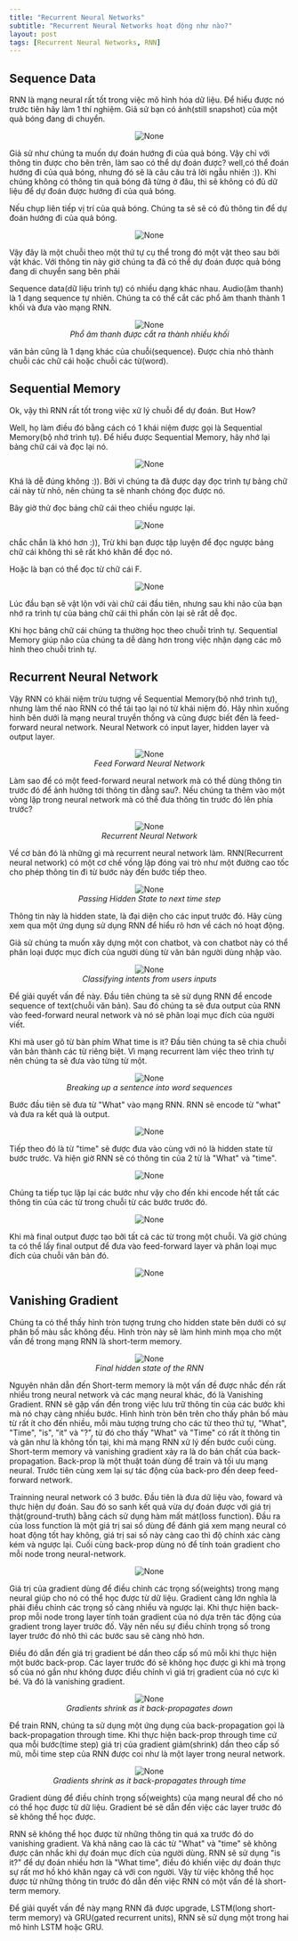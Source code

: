 ```yaml
---
title: "Recurrent Neural Networks"
subtitle: "Recurrent Neural Networks hoạt động như nào?"
layout: post
tags: [Recurrent Neural Networks, RNN]
---
```


## Sequence Data 

 RNN là mạng neural rất tốt trong việc mô hình hóa dữ liệu. Để hiểu được nó trước tiên hãy làm 1 thí nghiệm. Giả sử bạn có ảnh(still snapshot) của một quả bóng đang di chuyển. 
 
 <center>
  <img src="/img/bp/2018-06-18-RNN/ball.png" alt="None">
 </center>
 
 Giả sử như chúng ta muốn dự đoán hướng đi của quả bóng. Vậy chỉ với thông tin được cho bên trên, làm sao có thể dự đoán được? well,có thể đoán hướng đi của quả bóng, nhưng đó sẽ là câu câu trả lời ngẫu nhiên :)). Khi chúng không có thông tin quả bóng đã từng ở đâu, thì sẽ không có đủ dữ liệu để dự đoán được hướng đi của quả bóng.
 
 Nếu chụp liên tiếp vị trí của quả bóng. Chúng ta sẽ sẽ có đủ thông tin để dự đoán hướng đi của quả bóng.

 <center>
  <img src="/img/bp/2018-06-18-RNN/ball.gif" alt="None">
 </center>

Vậy đây là một chuỗi theo một thứ tự cụ thể trong đó một vật theo sau bởi vật khác. Với thông tin này giờ chúng ta đã có thể dự đoán được quả bóng đang di chuyển sang bên phải

Sequence data(dữ liệu trình tự) có nhiều dạng khác nhau. Audio(âm thanh) là 1 dạng sequence tự nhiên. Chúng ta có thể cắt các phổ âm thanh thành 1 khối và đưa vào mạng RNN.

 <center>
  <img src="/img/bp/2018-06-18-RNN/audio.png" alt="None">
  <br>
  <em>Phổ âm thanh được cắt ra thành nhiều khối</em>
 </center>

văn bản cũng là 1 dạng khác của chuỗi(sequence). Được chia nhỏ thành chuỗi các chữ cái hoặc chuỗi các từ(word).

## Sequential Memory

Ok, vậy thì RNN rất tốt trong việc xử lý chuỗi để dự đoán. But How?

Well, họ làm điều đó bằng cách có 1 khái niệm được gọi là Sequential Memory(bộ nhớ trình tự). Để hiểu được Sequential Memory, hãy nhớ lại bảng chữ cái và đọc lại nó.

 <center>
  <img src="/img/bp/2018-06-18-RNN/abc.png" alt="None">
 </center>
 
 Khá là dễ đúng không :)). Bởi vì chúng ta đã được dạy đọc trình tự bảng chữ cái này từ nhỏ, nên chúng ta sẽ nhanh chóng đọc được nó.
 
 Bây giờ thử đọc bảng chữ cái theo chiều ngược lại.
 

 <center>
  <img src="/img/bp/2018-06-18-RNN/abcre.png" alt="None">
 </center>
 
 chắc chắn là khó hơn :)), Trừ khi bạn được tập luyện để đọc ngược bảng chữ cái không thì sẽ rất khó khăn để đọc nó.
 
 Hoặc là bạn có thể đọc từ chữ cái F.
 
 <center>
  <img src="/img/bp/2018-06-18-RNN/fabc.png" alt="None">
 </center>
 
 Lúc đầu bạn sẽ vật lộn với vài chữ cái đầu tiên, nhưng sau khi não của bạn nhớ ra trình tự của bảng chữ cái thì phần còn lại sẽ rất dễ đọc. 
 
Khi học bảng chữ cái chúng ta thường học theo chuỗi trình tự. Sequential Memory giúp não của chúng ta dễ dàng hơn trong việc nhận dạng các mô hình theo chuỗi trình tự.

## Recurrent Neural Network

Vậy RNN có khái niệm trừu tượng về Sequential Memory(bộ nhớ trình tự), nhưng làm thế nào RNN có thể tái tạo lại nó từ khái niệm đó. Hãy nhìn xuống hình bên dưới là mạng neural truyền thống và cũng được biết đến là feed-forward neural network. Neural Network có input layer, hidden layer và output layer.

 <center>
  <img src="/img/bp/2018-06-18-RNN/FFW.png" alt="None">
 <br>
 <em>Feed Forward Neural Network</em>
 </center>

Làm sao để có một feed-forward neural network mà có thể dùng thông tin trước đó để ảnh hưởng tới thông tin đằng sau?. Nếu chúng ta thêm vào một vòng lặp trong neural network mà có thể đưa thông tin trước đó lên phía trước?

<center>
  <img src="/img/bp/2018-06-18-RNN/RNN.png" alt="None">
 <br>
 <em>Recurrent Neural Network</em>
 </center>

Về cơ bản đó là những gì mà recurrent neural network làm. RNN(Recurrent neural network) có một cơ chế vồng lặp đóng vai trò như một đường cao tốc cho phép thông tin đi từ bước này đến bước tiếp theo.

<center>
  <img src="/img/bp/2018-06-18-RNN/hidden.gif" alt="None">
 <br>
 <em>Passing Hidden State to next time step</em>
 </center>

Thông tin này là hidden state, là đại diện cho các input trước đó. Hãy cùng xem qua một ứng dụng sử dụng RNN để hiểu rõ hơn về cách nó hoạt động.

Giả sử chúng ta muốn xây dựng một con chatbot, và con chatbot này có thể phân loại được mục đích của người dùng từ văn bản người dùng nhập vào.

<center>
  <img src="/img/bp/2018-06-18-RNN/classify.gif" alt="None">
 <br>
 <em>Classifying intents from users inputs</em>
 </center>
 
 Để giải quyết vấn đề này. Đầu tiên chúng ta sẽ sử dụng RNN để encode sequence of text(chuỗi văn bản). Sau đó chúng ta sẽ đưa output của RNN vào feed-forward neural network và nó sẽ phân loại mục đích của người viết.
 
 Khi mà user gõ từ bàn phím What time is it? Đầu tiên chúng ta sẽ chia chuỗi văn bản thành các từ riêng biệt. Vì mạng recurrent làm việc theo trình tự nên chúng ta sẽ đưa vào từng từ một.
 
 
 <center>
  <img src="/img/bp/2018-06-18-RNN/breakingsen.gif" alt="None">
 <br>
 <em>Breaking up a sentence into word sequences</em>
 </center>
 
 Bước đầu tiên sẽ đưa từ "What" vào mạng RNN. RNN sẽ encode từ "what" và đưa ra kết quả là output.
 
 <center>
  <img src="/img/bp/2018-06-18-RNN/breakingsen2.gif" alt="None">
 </center>
 
 Tiếp theo đó là từ "time" sẽ được đưa vào cùng với nó là hidden state từ bước trước. Và hiện giờ RNN sẽ có thông tin của 2 từ là "What" và "time".
 
 <center>
  <img src="/img/bp/2018-06-18-RNN/breakingsen3.gif" alt="None">
 </center>
 
 Chúng ta tiếp tục lặp lại các bước như vậy cho đến khi encode hết tất các thông tin của các từ trong chuỗi từ các bước trước đó.
 
  <center>
  <img src="/img/bp/2018-06-18-RNN/breakingsen4.gif" alt="None">
 </center>
 
 Khi mà final output được tạo bởi tất cả các từ trong một chuỗi. Và giờ chúng ta có thể lấy final output để đưa vào feed-forward layer và phân loại mục đích của chuỗi văn bản đó.
 
  <center>
  <img src="/img/bp/2018-06-18-RNN/breakingsen5.gif" alt="None">
 </center>
 
## Vanishing Gradient
 
 Chúng ta có thể thấy hình tròn tượng trưng cho hidden state bên dưới có sự phân bố màu sắc không đều. Hình tròn này sẽ làm hình minh mọa cho một vấn đề trong mạng RNN là short-term memory.
 
 <center>
  <img src="/img/bp/2018-06-18-RNN/final.png" alt="None">
 <br>
 <em>Final hidden state of the RNN</em>
 </center>

Nguyên nhân dẫn đến Short-term memory là một vấn đề được nhắc đến rất nhiều trong neural network và các mạng neural khác, đó là Vanishing Gradient. RNN sẽ gặp vấn đền trong việc lưu trữ thông tin của các bước khi mà nó chạy càng nhiều bước. Hình hình tròn bên trên cho thấy phân bố màu từ rất ít cho đến nhiều, mỗi màu tượng trưng cho các từ theo thứ tự, "What", "Time", "is", "it" và "?", từ đó cho thấy "What" và "Time" có rất ít thông tin và gân như là không tồn tại, khi mà mạng RNN xử lý đến bước cuối cùng. Short-term memory và vanishing gradient xảy ra là do bản chất của back-propagation. Back-prop là một thuật toán dùng để train và tối ưu mạng neural. Trước tiên cùng xem lại sự tác động của back-pro đến deep feed-forward network.

Trainning neural network có 3 bước. Đầu tiên là đưa dữ liệu vào, foward và thực hiện dự đoán. Sau đó so sanh kết quả vừa dự đoán được với giá trị thật(ground-truth) bằng cách sử dụng hàm mất mát(loss function). Đầu ra của loss function là một giá trị sai số dùng để đánh giá xem mạng neural có hoat động tốt hay không, giá trị sai số này càng cao thì độ chính xác càng kém và ngược lại. Cuối cùng back-prop dùng nó để tính toán gradient cho mỗi node trong neural-network. 

<center>
  <img src="/img/bp/2018-06-18-RNN/backpropa.gif" alt="None">
 </center>
 
 Giá trị của gradient dùng để điều chỉnh các trọng số(weights) trong mạng neural giúp cho nó có thể học được từ dữ liệu. Gradient càng lớn nghĩa là phải điều chỉnh các trọng số càng nhiều và ngược lại. Khi thực hiện back-prop mỗi node trong layer tính toán gradient của nó dựa trên tác động của gradient trong layer trước đố. Vậy nên nếu sự điều chỉnh trọng số trong layer trước đó nhỏ thì các bước sau sẽ càng nhỏ hơn.
 
 Điều đó dẫn đến giá trị gradient bé dần theo cấp số mũ mỗi khi thực hiện một bước back-prop. Các layer trước đó sẽ không học được gì khi mà trọng số của nó gần như không được điều chỉnh vì giá trị gradient của nó cực kì bé. Và đó là vanishing gradient.

<center>
  <img src="/img/bp/2018-06-18-RNN/backpropashrink.gif" alt="None">
 <br>
 <em>Gradients shrink as it back-propagates down</em>
 </center>
 
 Để train RNN, chúng ta sử dụng một ứng dụng của back-propagation gọi là back-propagation through time. Khi thực hiện back-prop through time cứ qua mỗi bước(time step) giá trị của gradient giảm(shrink) dần theo cấp số mũ, mỗi time step của RNN được coi như là một layer trong neural network.
 
<center>
  <img src="/img/bp/2018-06-18-RNN/backpropatime.gif" alt="None">
 <br>
 <em>Gradients shrink as it back-propagates through time</em>
 </center>
 
 Gradient dùng để điều chỉnh trọng số(weights) của mạng neural để cho nó có thể học được từ dữ liệu. Gradient bé sẽ dẫn đến việc các layer trước đó sẽ không thể học được.
 
 RNN sẽ không thể học được từ những thông tin quá xa trước đó do vanishing gradient. Và khả năng cao là các từ "What" và "time" sẽ không được cân nhắc khi dự đoán mục đích của người dùng. RNN sẽ sử dụng "is it?" để dự đoán nhiều hơn là "What time", điều đó khiến việc dự đoán thực sự rất mơ hồ khó khăn ngay cả với con người. Vậy từ việc không thể học được từ những thông tin trước đó dẫn đến việc RNN có một vấn đề là short-term memory.
 
 
 Để giải quyết vấn đề này mạng RNN đã được upgrade, LSTM(long short-term memory) và  GRU(gated recurrent units), RNN sẽ sử dụng một trong hai mô hình LSTM hoặc GRU.
